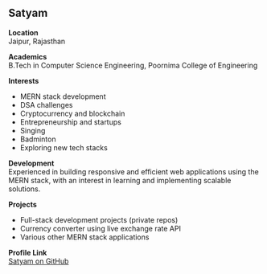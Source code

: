 ## Satyam

**Location**  
Jaipur, Rajasthan

**Academics**  
B.Tech in Computer Science Engineering, Poornima College of Engineering

**Interests**  
- MERN stack development  
- DSA challenges  
- Cryptocurrency and blockchain  
- Entrepreneurship and startups  
- Singing  
- Badminton  
- Exploring new tech stacks

**Development**  
Experienced in building responsive and efficient web applications using the MERN stack, with an interest in learning and implementing scalable solutions.

**Projects**  
- Full-stack development projects (private repos)  
- Currency converter using live exchange rate API  
- Various other MERN stack applications

**Profile Link**  
[Satyam on GitHub](https://github.com/KnightSoul9)
